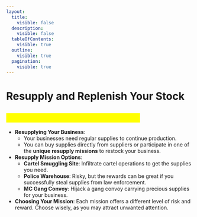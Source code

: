 ```yaml
---
layout:
  title:
    visible: false
  description:
    visible: false
  tableOfContents:
    visible: true
  outline:
    visible: true
  pagination:
    visible: true
---
```


# Resupply and Replenish Your Stock



## <mark style="color:yellow;">Resupply and Replenish Your Stock</mark>

* **Resupplying Your Business**:
  * Your businesses need regular supplies to continue production.
  * You can buy supplies directly from suppliers or participate in one of the **unique resupply missions** to restock your business.
* **Resupply Mission Options**:
  * **Cartel Smuggling Site**: Infiltrate cartel operations to get the supplies you need.
  * **Police Warehouse**: Risky, but the rewards can be great if you successfully steal supplies from law enforcement.
  * **MC Gang Convoy**: Hijack a gang convoy carrying precious supplies for your business.
* **Choosing Your Mission**: Each mission offers a different level of risk and reward. Choose wisely, as you may attract unwanted attention.
